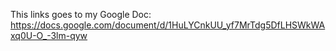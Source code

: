 This links goes to my Google Doc: https://docs.google.com/document/d/1HuLYCnkUU_yf7MrTdg5DfLHSWkWAxq0U-O_-3lm-qyw
